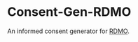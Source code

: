 # Consent-Gen-RDMO
An informed consent generator for [RDMO](https://github.com/rdmorganiser/rdmo). 
